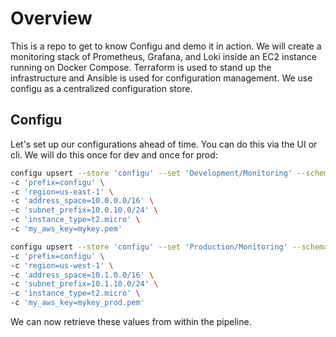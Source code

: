 # Overview
This is a repo to get to know Configu and demo it in action. We will create a monitoring stack of Prometheus, Grafana, and Loki inside an EC2 instance running on Docker Compose. Terraform is used to stand up the infrastructure and Ansible is used for configuration management. We use configu as a centralized configuration store.

## Configu

Let's set up our configurations ahead of time. You can do this via the UI or cli. We will do this once for dev and once for prod:

```bash
configu upsert --store 'configu' --set 'Development/Monitoring' --schema './monitoring.cfgu.json' \
-c 'prefix=configu' \
-c 'region=us-east-1' \
-c 'address_space=10.0.0.0/16' \
-c 'subnet_prefix=10.0.10.0/24' \
-c 'instance_type=t2.micro' \
-c 'my_aws_key=mykey.pem'
```

```bash
configu upsert --store 'configu' --set 'Production/Monitoring' --schema './monitoring.cfgu.json' \
-c 'prefix=configu' \
-c 'region=us-west-1' \
-c 'address_space=10.1.0.0/16' \
-c 'subnet_prefix=10.1.10.0/24' \
-c 'instance_type=t2.micro' \
-c 'my_aws_key=mykey_prod.pem'
```

We can now retrieve these values from within the pipeline.


